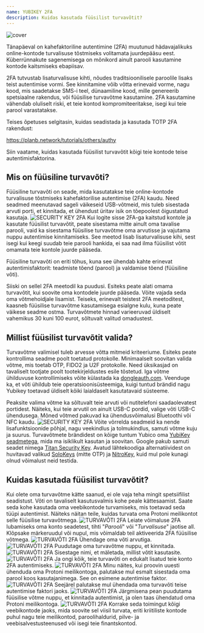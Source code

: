 ```yaml
---
name: YUBIKEY 2FA
description: Kuidas kasutada füüsilist turvavõtit?
---
```

![cover](assets/cover.webp)

Tänapäeval on kahefaktoriline autentimine (2FA) muutunud hädavajalikuks online-kontode turvalisuse tõstmiseks volitamata juurdepääsu eest. Küberrünnakute sagenemisega on mõnikord ainult parooli kasutamine kontode kaitsmiseks ebapiisav.

2FA tutvustab lisaturvalisuse kihti, nõudes traditsioonilisele paroolile lisaks teist autentimise vormi. See kinnitamine võib võtta erinevaid vorme, nagu kood, mis saadetakse SMS-i teel, dünaamiline kood, mille genereerib spetsiaalne rakendus, või füüsilise turvavõtme kasutamine. 2FA kasutamine vähendab oluliselt riski, et teie kontod kompromiteeritakse, isegi kui teie parool varastatakse.

Teises õpetuses selgitasin, kuidas seadistada ja kasutada TOTP 2FA rakendust:

https://planb.network/tutorials/others/authy

Siin vaatame, kuidas kasutada füüsilist turvavõtit kõigi teie kontode teise autentimisfaktorina.

## Mis on füüsiline turvavõti?

Füüsiline turvavõti on seade, mida kasutatakse teie online-kontode turvalisuse tõstmiseks kahefaktorilise autentimise (2FA) kaudu. Need seadmed meenutavad sageli väikeseid USB-võtmeid, mis tuleb sisestada arvuti porti, et kinnitada, et ühendust üritav isik on tõepoolest õigustatud kasutaja.
![SECURITY KEY 2FA](assets/notext/01.webp)
Kui logite sisse 2FA-ga kaitstud kontole ja kasutate füüsilist turvavõtit, peate sisestama mitte ainult oma tavalise parooli, vaid ka sisestama füüsilise turvavõtme oma arvutisse ja vajutama nuppu autentimise kinnitamiseks. See meetod lisab lisaturvalisuse kihi, sest isegi kui keegi suudab teie parooli hankida, ei saa nad ilma füüsilist võtit omamata teie kontole juurde pääseda.

Füüsiline turvavõti on eriti tõhus, kuna see ühendab kahte erinevat autentimisfaktorit: teadmiste tõend (parool) ja valdamise tõend (füüsiline võti).

Siiski on sellel 2FA meetodil ka puudusi. Esiteks peate alati omama turvavõtit, kui soovite oma kontodele juurde pääseda. Võite vajada seda oma võtmehoidjale lisamist. Teiseks, erinevalt teistest 2FA meetoditest, kaasneb füüsilise turvavõtme kasutamisega esialgne kulu, kuna peate väikese seadme ostma. Turvavõtmete hinnad varieeruvad üldiselt vahemikus 30 kuni 100 eurot, sõltuvalt valitud omadustest.

## Millist füüsilist turvavõtit valida?

Turvavõtme valimisel tuleb arvesse võtta mitmeid kriteeriume.
Esiteks peate kontrollima seadme poolt toetatud protokolle. Minimaalselt soovitan valida võtme, mis toetab OTP, FIDO2 ja U2F protokolle. Need üksikasjad on tavaliselt tootjate poolt tootekirjeldustes esile tõstetud. Iga võtme ühilduvuse kontrollimiseks võite külastada ka [dongleauth.com](https://www.dongleauth.com/dongles/).
Veenduge ka, et võti ühildub teie operatsioonisüsteemiga, kuigi tuntud brändid nagu Yubikey toetavad üldiselt kõiki laialdaselt kasutatavaid süsteeme.

Peaksite valima võtme ka sõltuvalt teie arvuti või nutitelefoni saadaolevatest portidest. Näiteks, kui teie arvutil on ainult USB-C pordid, valige võti USB-C ühendusega. Mõned võtmed pakuvad ka ühendusvõimalusi Bluetoothi või NFC kaudu.
![SECURITY KEY 2FA](assets/notext/02.webp)
Võite võrrelda seadmeid ka nende lisafunktsioonide põhjal, nagu veekindlus ja tolmukindlus, samuti võtme kuju ja suurus.
Turvavõtmete brändidest on kõige tuntum Yubico oma [YubiKey seadmetega](https://www.yubico.com/), mida ma isiklikult kasutan ja soovitan. Google pakub samuti seadet nimega [Titan Security Key](https://store.google.com/fr/product/titan_security_key). Avatud lähtekoodiga alternatiividest on huvitavad valikud [SoloKeys](https://solokeys.com/) (mitte OTP) ja [NitroKey](https://www.nitrokey.com/products/nitrokeys), kuid mul pole kunagi olnud võimalust neid testida.
## Kuidas kasutada füüsilist turvavõtit?

Kui olete oma turvavõtme kätte saanud, ei ole vaja teha mingit spetsiifilist seadistust. Võti on tavaliselt kasutusvalmis kohe peale kättesaamist. Saate seda kohe kasutada oma veebikontode turvamiseks, mis toetavad seda tüüpi autentimist. Näiteks näitan teile, kuidas turvata oma Protoni meilikontot selle füüsilise turvavõtmega.
![TURVAVÕTI 2FA](assets/notext/03.webp)
Leiate võimaluse 2FA lubamiseks oma konto seadetest, tihti "*Parooli*" või "*Turvalisuse*" jaotise all. Klõpsake märkeruudul või nupul, mis võimaldab teil aktiveerida 2FA füüsilise võtmega.
![TURVAVÕTI 2FA](assets/notext/04.webp)
Ühendage oma võti arvutiga.
![TURVAVÕTI 2FA](assets/notext/05.webp)
Puudutage oma turvavõtme nuppu, et kinnitada.
![TURVAVÕTI 2FA](assets/notext/06.webp)
Sisestage nimi, et mäletada, millist võtit kasutasite.
![TURVAVÕTI 2FA](assets/notext/07.webp)
Ja ongi kõik, teie turvavõti on edukalt lisatud teie konto 2FA autentimiseks.
![TURVAVÕTI 2FA](assets/notext/08.webp)
Minu näites, kui proovin uuesti ühenduda oma Protoni meilikontoga, palutakse mul esmalt sisestada oma parool koos kasutajanimega. See on esimene autentimise faktor.
![TURVAVÕTI 2FA](assets/notext/09.webp)
Seejärel palutakse mul ühendada oma turvavõti teise autentimise faktori jaoks.
![TURVAVÕTI 2FA](assets/notext/10.webp)
Järgmisena pean puudutama füüsilise võtme nuppu, et kinnitada autentimist, ja olen taas ühendatud oma Protoni meilikontoga.
![TURVAVÕTI 2FA](assets/notext/11.webp)
Korrake seda toimingut kõigi veebikontode jaoks, mida soovite sel viisil turvata, eriti kriitiliste kontode puhul nagu teie meilikontod, paroolihaldurid, pilve- ja veebisalvestusteenused või isegi teie finantskontod.